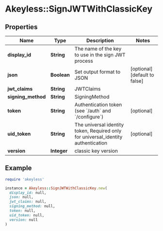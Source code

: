 # Akeyless::SignJWTWithClassicKey

## Properties

| Name | Type | Description | Notes |
| ---- | ---- | ----------- | ----- |
| **display_id** | **String** | The name of the key to use in the sign JWT process |  |
| **json** | **Boolean** | Set output format to JSON | [optional][default to false] |
| **jwt_claims** | **String** | JWTClaims |  |
| **signing_method** | **String** | SigningMethod |  |
| **token** | **String** | Authentication token (see &#x60;/auth&#x60; and &#x60;/configure&#x60;) | [optional] |
| **uid_token** | **String** | The universal identity token, Required only for universal_identity authentication | [optional] |
| **version** | **Integer** | classic key version |  |

## Example

```ruby
require 'akeyless'

instance = Akeyless::SignJWTWithClassicKey.new(
  display_id: null,
  json: null,
  jwt_claims: null,
  signing_method: null,
  token: null,
  uid_token: null,
  version: null
)
```

